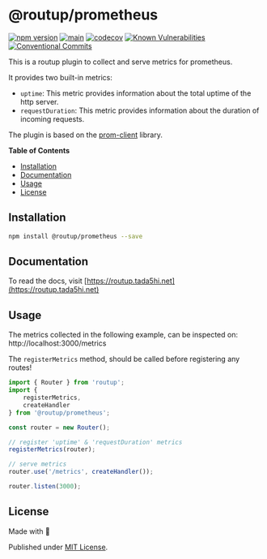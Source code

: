 # @routup/prometheus

[![npm version](https://badge.fury.io/js/@routup%2Fprometheus.svg)](https://badge.fury.io/js/@routup%2Fprometheus)
[![main](https://github.com/Tada5hi/routup/actions/workflows/main.yml/badge.svg)](https://github.com/Tada5hi/routup/actions/workflows/main.yml)
[![codecov](https://codecov.io/gh/tada5hi/routup/branch/master/graph/badge.svg?token=CLIA667K6V)](https://codecov.io/gh/tada5hi/routup)
[![Known Vulnerabilities](https://snyk.io/test/github/Tada5hi/routup/badge.svg)](https://snyk.io/test/github/Tada5hi/routup)
[![Conventional Commits](https://img.shields.io/badge/Conventional%20Commits-1.0.0-%23FE5196?logo=conventionalcommits&logoColor=white)](https://conventionalcommits.org)

This is a routup plugin to collect and serve metrics for prometheus.

It provides two built-in metrics: 
- `uptime`: This metric provides information about the total uptime of the http server.
- `requestDuration`: This metric provides information about the duration of incoming requests.

The plugin is based on the [prom-client](https://www.npmjs.com/package/prom-client) library.

**Table of Contents**

- [Installation](#installation)
- [Documentation](#documentation)
- [Usage](#usage)
- [License](#license)

## Installation

```bash
npm install @routup/prometheus --save
```

## Documentation

To read the docs, visit [https://routup.tada5hi.net](https://routup.tada5hi.net)

## Usage

The metrics collected in the following example, can be inspected on: 
http://localhost:3000/metrics

The `registerMetrics` method, should be called before registering any routes!

```typescript
import { Router } from 'routup';
import {
    registerMetrics,
    createHandler
} from '@routup/prometheus';

const router = new Router();

// register 'uptime' & 'requestDuration' metrics
registerMetrics(router);

// serve metrics
router.use('/metrics', createHandler());

router.listen(3000);
```

## License

Made with 💚

Published under [MIT License](./LICENSE).
